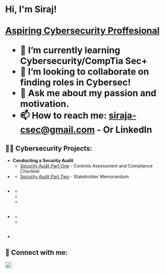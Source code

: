 <h1>Hi, I'm Siraj! <br/><br/><a href="https://github.com/Sirajabd">Aspiring Cybersecurity Proffesional</a>
  
- 🌱 I’m currently learning Cybersecurity/CompTia Sec+
- 👯 I’m looking to collaborate on finding roles in Cybersec!
- 💬 Ask me about my passion and motivation. 
- 📫 How to reach me: siraja-csec@gmail.com - Or LinkedIn
  
<h2>👨‍💻 Cybersecurity Projects:</h2>

- <b>Conducting a Security Audit</b>
  - [Security Audit Part One](https://github.com/Sirajabd/Security-Audit-Part-1) - Controls Assessment and Compliance Checklist 
- <b></b>
  - [Security Audit Part Two](https://github.com/Sirajabd/Security-Audit-Part-2) - Stakeholder Memorandum
- <b></b>
  - 
  - 
  - 
  - 
- <b></b>
  -
  - 
  - 
- <b></b>
  - 



<h2> 🤳 Connect with me:</h2>

[<img align="left" alt="JoshMadakor | LinkedIn" width="22px" src="https://cdn.jsdelivr.net/npm/simple-icons@v3/icons/linkedin.svg" />][linkedin]

[linkedin]: https://www.linkedin.com/in/siraj-abdul-shahid-8a2552142

<!--
**joshmadakor1/joshmadakor1** is a ✨ _special_ ✨ repository because its `README.md` (this file) appears on your GitHub profile.

Here are some ideas to get you started:

- 🔭 I’m currently working on ...
- 🌱 I’m currently learning ...
- 👯 I’m looking to collaborate on ...
- 🤔 I’m looking for help with ...
- 💬 Ask me about ...
- 📫 How to reach me: ...
- 😄 Pronouns: ...
- ⚡ Fun fact: ...
-->
